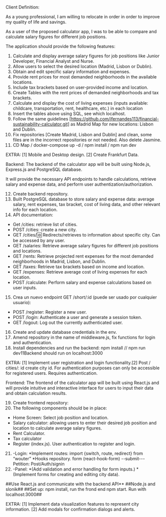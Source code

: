 Client Definition:

As a young professional, I am willing to relocate in order in order to improve my quality of life and savings. 

As a user of the proposed calculator app, I was to be able to compare and calculate salary figures for different job positions. 

The application should provide the following features:

1. Calculate and display average salary figures for job positions like Junior Developer, Financial Analyst and Nurse.
2. Allow users to select the desired location (Madrid, Lisbon or Dublin).
3. Obtain and edit specific salary information and expenses.
4. Provide rent prices for most demanded neighborhoods in the available locations.
5. Include tax brackets based on user-provided income and location. 
6. Create Tables with the rent prices of demanded neighborhoods and tax brackets.
7. Calculate and display the cost of living expenses (inputs available: childcare, transportation, rent, healthcare, etc.) in each location
8. Insert the tables above using SQL, see which localhost.
9. Follow the same guidelines [https://github.com/jfernandes113/financial-sustainability-calculator.git] as Madrid Map for new locations: Lisbon and Dublin. 
10. Fix repositories [Create Madrid, Lisbon and Dublin] and clean, some files are in the incorrect repositories or not needed. Also delete Jasmine.
11. CD Map / docker-compose up -d / npm install / npm run dev

EXTRA: [1] Mobile and Desktop design. [2] Create Frankfurt Data.

Backend:
The backend of the calculator app will be built using Node.js, Express.js and PostgreSQL database. 

It will provide the necessary API endpoints to handle calculations, retrieve salary and expense data, and perform user authentization/authorization.

12. Create backend repository.
13. Built PostgreSQL database to store salary and expense data: average salary, rent expenses, tax bracket, cost of living data, and other relevant info for each location.
14. API documentation:
-	Get /cities: retrieve list of cities.
-	POST /cities: create a new city.
-	GET /cities/:id: Redirects/retrieves to information about specific city. Can be accessed by any user.
-   GET /salaries: Retrieve average salary figures for different job positions and locations.
-   GET /rents: Retrieve projected rent expenses for the most demanded neighborhoods in Madrid, Lisbon, and Dublin.
-   GET /taxes: Retrieve tax brackets based on income and location.
-   GET /expenses: Retrieve average cost of living expenses for each location.
-   POST /calculate: Perform salary and expense calculations based on user inputs.
15. Crea un nuevo endpoint GET /short/:id (puede ser usado por cualquier usuario):
-   POST /register: Register a new user.
-   POST /login: Authenticate a user and generate a session token.
-   GET /logout: Log out the currently authenticated user.
16. Create and update database credentials in the env.
17. Amend repository in the name of middleware.js, fix functions for login and authentication.
18. Install dependencies and run the backend: npm install // npm run dev11Backend should run on localhost:3000

EXTRA:  [1] Implement user registration and login functionality.[2] Post / cities/: id create city id. For authentication purposes can only be accessible for registered users. Requires authentication.


Frontend:
The frontend of the calculator app will be built using React.js and will provide intuitive and interactive interface for users to input their data and obtain calculation results.

19. Create frontend repository:
20. The following components should be in place:
-   Home Screen: Select job position and location.
-   Salary calculator: allowing users to enter their desired job position and location to calculate average salary figures.
-   Rent Calculator.
-   Tax calculator
-   Register (index.js). User authentication to register and login.
21. -Login:
*Implement routes: import {switch, route, redirect} from “wouter”
*Hooks repository.
form (react-hook-form) --submit---Petition: Post/Auth/signin
22. -Panel:
*(Add validation and error handling for form inputs.)
*(Implement forms for creating and editing city data).

##Use React.js and communicate with the backend API**
##Node.js and slonik##
##Set up: npm install, run the frond end npm start. Run with localhost:3000##

EXTRA: 
[1] Implement data visualization features to represent city information. [2] Add modals for confirmation dialogs and alerts.

